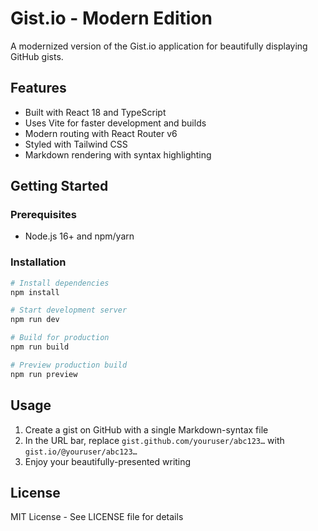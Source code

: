 # Gist.io - Modern Edition

A modernized version of the Gist.io application for beautifully displaying GitHub gists.

## Features

- Built with React 18 and TypeScript
- Uses Vite for faster development and builds
- Modern routing with React Router v6
- Styled with Tailwind CSS
- Markdown rendering with syntax highlighting

## Getting Started

### Prerequisites

- Node.js 16+ and npm/yarn

### Installation

```bash
# Install dependencies
npm install

# Start development server
npm run dev

# Build for production
npm run build

# Preview production build
npm run preview
```

## Usage

1. Create a gist on GitHub with a single Markdown-syntax file
2. In the URL bar, replace `gist.github.com/youruser/abc123…` with `gist.io/@youruser/abc123…`
3. Enjoy your beautifully-presented writing

## License

MIT License - See LICENSE file for details
